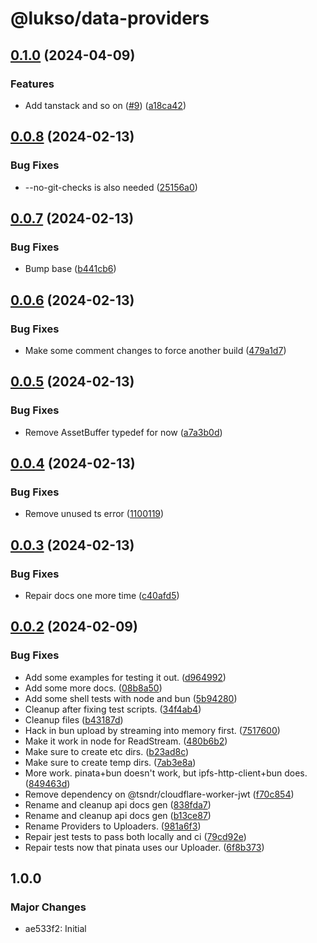 # @lukso/data-providers

## [0.1.0](https://github.com/lukso-network/tools-data-providers/compare/data-provider-base-v0.0.8...data-provider-base-v0.1.0) (2024-04-09)


### Features

* Add tanstack and so on ([#9](https://github.com/lukso-network/tools-data-providers/issues/9)) ([a18ca42](https://github.com/lukso-network/tools-data-providers/commit/a18ca423363b7a2fd04ee0daffdce4fbb3a8e496))

## [0.0.8](https://github.com/lukso-network/tools-data-providers/compare/data-provider-base-v0.0.7...data-provider-base-v0.0.8) (2024-02-13)


### Bug Fixes

* --no-git-checks is also needed ([25156a0](https://github.com/lukso-network/tools-data-providers/commit/25156a03d22a7807e072c14c36ffa99d7a687a47))

## [0.0.7](https://github.com/lukso-network/tools-data-providers/compare/data-provider-base-v0.0.6...data-provider-base-v0.0.7) (2024-02-13)


### Bug Fixes

* Bump base ([b441cb6](https://github.com/lukso-network/tools-data-providers/commit/b441cb604a5001cfb1ec7b8369f65de342c332c5))

## [0.0.6](https://github.com/lukso-network/tools-data-providers/compare/data-provider-base-v0.0.5...data-provider-base-v0.0.6) (2024-02-13)


### Bug Fixes

* Make some comment changes to force another build ([479a1d7](https://github.com/lukso-network/tools-data-providers/commit/479a1d7a79333727df7a14df2302f5aefe8e4dda))

## [0.0.5](https://github.com/lukso-network/tools-data-providers/compare/data-provider-base-v0.0.4...data-provider-base-v0.0.5) (2024-02-13)


### Bug Fixes

* Remove AssetBuffer typedef for now ([a7a3b0d](https://github.com/lukso-network/tools-data-providers/commit/a7a3b0d6edea7258d3c2e2ff4cfbe2659260d682))

## [0.0.4](https://github.com/lukso-network/tools-data-providers/compare/data-provider-base-v0.0.3...data-provider-base-v0.0.4) (2024-02-13)


### Bug Fixes

* Remove unused ts error ([1100119](https://github.com/lukso-network/tools-data-providers/commit/110011969141912a92fe153d1a5fe4d15fac7cd7))

## [0.0.3](https://github.com/lukso-network/tools-data-providers/compare/data-provider-base-v0.0.2...data-provider-base-v0.0.3) (2024-02-13)


### Bug Fixes

* Repair docs one more time ([c40afd5](https://github.com/lukso-network/tools-data-providers/commit/c40afd5648f12e4bea6a6acffbc6df10df914a95))

## [0.0.2](https://github.com/lukso-network/tools-data-providers/compare/data-provider-base-v0.0.1...data-provider-base-v0.0.2) (2024-02-09)


### Bug Fixes

* Add some examples for testing it out. ([d964992](https://github.com/lukso-network/tools-data-providers/commit/d96499234be8b38e189a5d773e63568c8168322e))
* Add some more docs. ([08b8a50](https://github.com/lukso-network/tools-data-providers/commit/08b8a50e919d81b679f463bd7319b21f1fb0d381))
* Add some shell tests with node and bun ([5b94280](https://github.com/lukso-network/tools-data-providers/commit/5b9428095a038000f1d57b3a606870ec74b091ef))
* Cleanup after fixing test scripts. ([34f4ab4](https://github.com/lukso-network/tools-data-providers/commit/34f4ab40b3c0e88151fc27d220ce9d23718c0119))
* Cleanup files ([b43187d](https://github.com/lukso-network/tools-data-providers/commit/b43187d2982b643ff376a1a95a58c1c8202ca11a))
* Hack in bun upload by streaming into memory first. ([7517600](https://github.com/lukso-network/tools-data-providers/commit/7517600377ac3e1e961ea258eb916835c0ec0886))
* Make it work in node for ReadStream. ([480b6b2](https://github.com/lukso-network/tools-data-providers/commit/480b6b21f9de553a0cef0b23668440c72389ad21))
* Make sure to create etc dirs. ([b23ad8c](https://github.com/lukso-network/tools-data-providers/commit/b23ad8c4cf269079c8192c170cf1fd9998f7b7e6))
* Make sure to create temp dirs. ([7ab3e8a](https://github.com/lukso-network/tools-data-providers/commit/7ab3e8a8c2b5c5ab109f32e6541adf8cf61069ce))
* More work. pinata+bun doesn't work, but ipfs-http-client+bun does. ([849463d](https://github.com/lukso-network/tools-data-providers/commit/849463d426384308f57a075e0eb5a3fb676623fc))
* Remove dependency on @tsndr/cloudflare-worker-jwt ([f70c854](https://github.com/lukso-network/tools-data-providers/commit/f70c8541dd72cdeef2fc4c32f75f44c71adcc2df))
* Rename and cleanup api docs gen ([838fda7](https://github.com/lukso-network/tools-data-providers/commit/838fda7de308ada803236dc92918d685a1ead23a))
* Rename and cleanup api docs gen ([b13ce87](https://github.com/lukso-network/tools-data-providers/commit/b13ce87b7694d47d0ab3afaba2ca7fe9789a471a))
* Rename Providers to Uploaders. ([981a6f3](https://github.com/lukso-network/tools-data-providers/commit/981a6f3c3cfd8418a8158fd1552dcfad239fce8d))
* Repair jest tests to pass both locally and ci ([79cd92e](https://github.com/lukso-network/tools-data-providers/commit/79cd92e555fdbb0f0926c7273d20ba26426031de))
* Repair tests now that pinata uses our Uploader. ([6f8b373](https://github.com/lukso-network/tools-data-providers/commit/6f8b37366dbb602a31c0376e0da18cdd48c47549))

## 1.0.0

### Major Changes

- ae533f2: Initial
